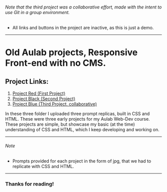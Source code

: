 ###### Note that the third project was a collaborative effort, made with the intent to use Git in a group environment.
- All links and buttons in the project are inactive, as this is just a demo.
---
# Old Aulab projects, Responsive Front-end with no CMS.

## Project Links:
<ol>
<li>
<a href="https://marco-mero.github.io/Front-End-Replicas/Project-Red/index.html"> Project Red (First Project) </a>
</li>
<li>
<a href="https://marco-mero.github.io/Front-End-Replicas/Project-Black/index.html"> Project Black (Second Project) </a>
</li>
<li>
<a href="https://marco-mero.github.io/Front-End-Replicas/Project-Blue/index.html">
Project Blue (Third Project, collaborative)
</a>
</li>
</ol>
<p>
In these three folder I uploaded three prompt replicas, built in CSS and HTML. These were three early projects for my Aulab Web-Dev course. 
These projects are simple, but showcase my basic (at the time) understanding of CSS and HTML, which I keep developing and working on.
</p>

---
###### Note
- Prompts provided for each project in the form of jpg, that we had to replicate with CSS and HTML.
---
### Thanks for reading!
